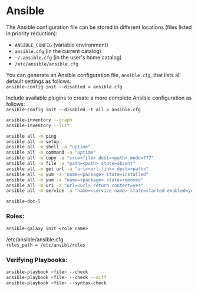 # Ansible
The Ansible configuration file can be stored in different locations (files listed in
priority reduction):
- `ANSIBLE_CONFIG` (variable environment)
- `ansible.cfg` (in the current catalog)
- `~/.ansible.cfg` (in the user's home catalog)
- `/etc/ansible/ansible.cfg`

You can generate an Ansible configuration file, `ansible.cfg`, that lists all default settings as follows: \
`ansible-config init --disabled > ansible.cfg`

Include available plugins to create a more complete Ansible configuration as follows: \
`ansible-config init --disabled -t all > ansible.cfg`

```bash
ansible-inventory --graph
ansible-inventory --list
```
```bash
ansible all -m ping
ansible all -m setup
ansible all -m shell -a "uptime"
ansible all -m command -a "uptime"
ansible all -m copy -a "src=<file> dest=<path> mode=777"
ansible all -m file -a "path=<path> state=absent"
ansible all -m get url -a "url=<url-link> dest=<path>"
ansible all -m yum -a "name=<package> state=installed"
ansible all -m yum -a "name=<package> state=removed"
ansible all -m uri -a "url=<url> return content=yes"
ansible all -m service -a "name=<service name> state=started enabled=yes"
```
```
ansible-doc-l
```

### Roles:
```
ansible-galaxy init <role_name>
```
/etc/ansible/ansible.cfg \
`roles_path = /etc/ansibl/roles`

### Verifying Playbooks:
```bash
ansible-playbook <file> --check
ansible-playbook <file> --check --diff
ansible-playbook <file> --syntax-check
```
